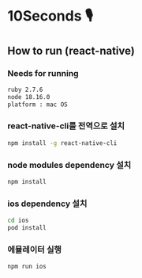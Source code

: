 # 10Seconds 🎙️

## How to run (react-native)
### Needs for running

```bash
ruby 2.7.6
node 18.16.0
platform : mac OS
```

### react-native-cli를 전역으로 설치
```bash
npm install -g react-native-cli
```

### node modules dependency 설치
```bash
npm install
```

### ios dependency 설치
```bash
cd ios
pod install
```

### 에뮬레이터 실행
```bash
npm run ios
```
